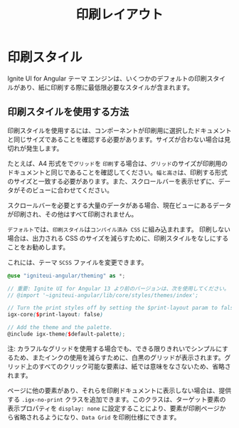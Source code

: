 ﻿---
title: 印刷レイアウト
_description: 
_keywords: Ignite UI for Angular, UI コントロール, Angular ウィジェット, web ウィジェット, UI ウィジェット, Angular, ネイティブ Angular コンポーネント スイート, ネイティブ Angular コントロール, ネイティブ Angular コンポーネント ライブラリ、印刷スタイル、@media 印刷 
_language: ja
---

# 印刷スタイル
<p class="highlight">Ignite UI for Angular テーマ エンジンは、いくつかのデフォルトの印刷スタイルがあり、紙に印刷する際に最低限必要なスタイルが含まれます。</p>
<div class="divider--half"></div>

## 印刷スタイルを使用する方法

印刷スタイルを使用するには、コンポーネントが印刷用に選択したドキュメントと同じサイズであることを確認する必要があります。サイズが合わない場合は見切れが発生します。 

たとえば、A4 形式をで`グリッド`を `印刷`する場合は、`グリッド`のサイズが印刷用のドキュメントと同じであることを確認してください。`幅と高さ`は、印刷する形式のサイズと一致する必要があります。また、スクロールバーを表示せずに、データがそのビューに合わせてください。

スクロールバーを必要とする大量のデータがある場合、現在ビューにあるデータが印刷され、その他はすべて印刷されません。

`デフォルト`では、`印刷スタイル`は`コンパイル済み CSS` に組み込まれます。
印刷しない場合は、出力される CSS のサイズを減らすために、印刷スタイルをなしにすることをお勧めします。
 
これには、テーマ `SCSS` ファイルを変更できます。
```scss
@use "igniteui-angular/theming" as *;

// 重要: Ignite UI for Angular 13 より前のバージョンは、次を使用してください。
// @import '~igniteui-angular/lib/core/styles/themes/index';

// Turn the print styles off by setting the $print-layout param to false.
igx-core($print-layout: false)

// Add the theme and the palette.
@include igx-theme($default-palette);
```

注: カラフルなグリッドを使用する場合でも、できる限りきれいでシンプルにするため、またインクの使用を減らすために、白黒のグリッドが表示されます。グリッド上のすべてのクリック可能な要素は、紙では意味をなさないため、省略されます。

ページに他の要素があり、それらを印刷ドキュメントに表示しない場合は、提供する `.igx-no-print` クラスを追加できます。このクラスは、ターゲット要素の表示プロパティを `display: none` に設定することにより、要素が印刷ページから省略されるようになり、`Data Grid` を印刷仕様にできます。

